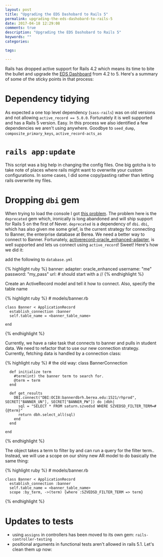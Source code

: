```yaml
---
layout: post
title: "Upgrading the EDS Dashobard to Rails 5"
permalink: upgrading-the-eds-dashobard-to-rails-5
date: 2017-04-18 12:29:08
comments: true
description: "Upgrading the EDS Dashobard to Rails 5"
keywords: ""
categories:

tags:

---
```


Rails has dropped active support for Rails 4.2 which means its time to bite the bullet and upgrade the [EDS Dashboard](https://github.com/jstoebel/eds_dashboard) from 4.2 to 5. Here's a summary of some of the sticky points in that process:

# Dependency tidying

As expected a one top level dependency (`sass-rails`) was on old versions and not allowing `active_record == 5.0.0`. Fortunately it is well supported and has a Rails 5 version. Easy. In this process we also identified a few dependencies we aren't using anywhere. Goodbye to `seed_dump`, `composite_primary_keys`, `active_record-acts_as`

# `rails app:update`

This script was a big help in changing the config files. One big gotcha is to take note of places where rails might want to overwrite your custom configurations. In some cases, I did some copy/pasting rather than letting rails overwrite my files.

# Dropping `dbi` gem

When trying to load the console I got [this problem](http://stackoverflow.com/questions/43454892/cant-run-rails-dbmigrate-after-upgrading-to-rails-5-0?noredirect=1#comment73969782_43454892). The problem here is the `deprecated` gem which, ironically is long abandoned and will ship support for Rails 5 on the first of Never. `deprecated` is a dependency of `dbi`. `dbi`, which has also given me some grief, is the current strategy for connecting to Banner, the enterprise database at Berea. We need a better way to connect to Banner. Fortunately, [activerecord-oracle_enhanced-adapter](https://rubygems.org/gems/activerecord-oracle_enhanced-adapter/versions/1.6.7), is well supported and lets us connect using `active_record`! Sweet! Here's how we did it:

add the following  to `database.yml`


{% highlight ruby %}
    banner:
      adapter: oracle_enhanced
      username: "me"
      password: "my_pass"
      url: <banner url> # should start with a //
{% endhighlight %}

Create an ActiveRecord model and tell it how to connect. Also, specify the table name

{% highlight ruby %}
    # models/banner.rb

    class Banner < ApplicationRecord
      establish_connection :banner
      self.table_name = <banner_table_name>

    end
{% endhighlight %}

Currently, we have a rake task that connects to banner and pulls in student data. We need to refactor that to use our new connection strategy. Currently, fetching data is handled by a connection class:

{% highlight ruby %}
    # the old way:
    class BannerConnection

      def initialize term
        #term(int) the banner term to search for.
        @term = term
      end

      def get_results
        DBI.connect("DBI:OCI8:bannerdbrh.berea.edu:1521/rhprod", SECRET["BANNER_UN"], SECRET["BANNER_PW"]) do |dbh|
          sql = "SELECT * FROM saturn.szvedsd WHERE SZVEDSD_FILTER_TERM=#{@term}"
          return dbh.select_all(sql)
        end
      end

    end
{% endhighlight %}

The object takes a term to filter by and can run a query for the filter term.. Instead, we will use a scope on our shiny new AR model to do basically the same thing:

{% highlight ruby %}
    # models/banner.rb

    class Banner < ApplicationRecord
      establish_connection :banner
      self.table_name = <banner_table_name>
      scope :by_term, ->(term) {where :SZVEDSD_FILTER_TERM => term}
{% endhighlight %}

# Updates to tests

 - using `assigns` in controllers has been moved to its own gem: `rails-controller-testing`
 - positional arguments in functional tests aren't allowed in rails 5.1. Let's clean them up now:
